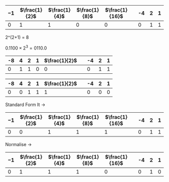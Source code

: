 $-1$|$\frac{1}{2}$|$\frac{1}{4}$|$\frac{1}{8}$|$\frac{1}{16}$|   |-4|2|1
---|---|---|---|---|---|---|---|---
0|1|1|0|0|   |0|1|1
2^(2+1) = 8

$0.1100 \times 2^3 = 0110.0$

-8|4|2|1|$\frac{1}{2}$|   |-4|2|1
---|---|---|---|---|---|---|---|---
0|1|1|0|0|   |0|1|1


-8|4|2|1|$\frac{1}{2}$|   |-4|2|1
---|---|---|---|---|---|---|---|---
0|0|1|1|1|   |0|0|0
Standard Form It ->

$-1$|$\frac{1}{2}$|$\frac{1}{4}$|$\frac{1}{8}$|$\frac{1}{16}$|   |-4|2|1
---|---|---|---|---|---|---|---|---
0|0|1|1|1|   |0|1|1
Normalise ->

$-1$|$\frac{1}{2}$|$\frac{1}{4}$|$\frac{1}{8}$|$\frac{1}{16}$|   |-4|2|1
---|---|---|---|---|---|---|---|---
0|1|1|1|0|   |0|1|0

